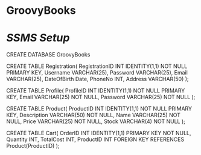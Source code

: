 # GroovyBooks

# *SSMS Setup* 
CREATE DATABASE GroovyBooks

CREATE TABLE Registration(
RegistrationID INT IDENTITY(1,1) NOT NULL PRIMARY KEY,
Username VARCHAR(25),
Password VARCHAR(25),
Email VARCHAR(25),
DateOfBirth Date,
PhoneNo INT,
Address VARCHAR(50)
);

CREATE TABLE Profile(
ProfileID INT IDENTITY(1,1) NOT NULL PRIMARY KEY,
Email VARCHAR(25) NOT NULL,
Password VARCHAR(25) NOT NULL
);

CREATE TABLE Product(
ProductID INT IDENTITY(1,1) NOT NULL PRIMARY KEY,
Description VARCHAR(50) NOT NULL,
Name VARCHAR(25) NOT NULL,
Price VARCHAR(25) NOT NULL,
Stock VARCHAR(4) NOT NULL
);

CREATE TABLE Cart(
OrderID INT IDENTITY(1,1) PRIMARY KEY NOT NULL,
Quantity INT,
TotalCost INT,
ProductID INT FOREIGN KEY REFERENCES Product(ProductID)
);
